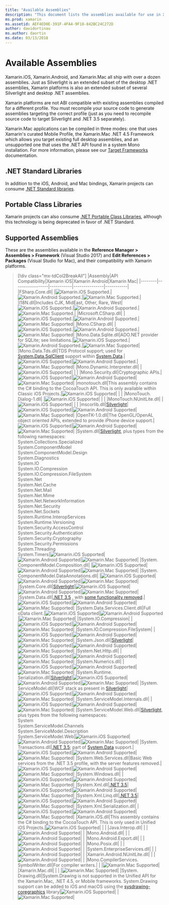 ```yaml
---
title: "Available Assemblies"
description: "This document lists the assemblies available for use in Xamarin.iOS, Xamarin.Android, and Xamarin.Mac. It also links to documentation about .NET Standard libraries and Portable Class Libraries."
ms.prod: xamarin
ms.assetid: AEF4ED0E-391F-4FA4-9F18-842BC24C272D
author: davidortinau
ms.author: daortin
ms.date: 03/13/2018
---
```


# Available Assemblies

Xamarin.iOS, Xamarin.Android, and Xamarin.Mac all ship with over a dozen assemblies. Just as Silverlight is an extended subset of the desktop .NET assemblies, Xamarin platforms is also an extended subset of several Silverlight and desktop .NET assemblies.

Xamarin platforms are not ABI compatible with existing assemblies compiled for a different profile. You must recompile your source code to generate assemblies targeting the correct profile (just as you need to recompile source code to target Silverlight and .NET 3.5 separately).

Xamarin.Mac applications can be compiled in three modes: one that uses Xamarin's curated Mobile Profile, the Xamarin.Mac .NET 4.5 Framework which allows you target existing full desktop assemblies, and an unsupported one that uses the .NET API found in a system Mono installation. For more information, please see our [Target Frameworks](~/mac/platform/target-framework.md) documentation.

## .NET Standard Libraries

In addition to the iOS, Android, and Mac bindings, Xamarin projects can consume [.NET Standard libraries](~/cross-platform/app-fundamentals/net-standard.md).

## Portable Class Libraries

Xamarin projects can also consume [.NET Portable Class Libraries](~/cross-platform/app-fundamentals/pcl.md), although this technology is being deprecated in favor of .NET Standard.

## Supported Assemblies

These are the assemblies available in the **Reference Manager > Assemblies > Framework** (Visual Studio 2017) and **Edit References > Packages** (Visual Studio for Mac), and their compatibility with Xamarin platforms.

> [!div class="mx-tdCol2BreakAll"]
> |Assembly|API Compatibility|Xamarin iOS|Xamarin Android|Xamarin Mac|
> |--------|-----------------|-----------|---------------|-----------|
> |FSharp.Core.dll| |![Xamarin.iOS Supported.](~/media/shared/yes.png "Xamarin.iOS Supported")|![Xamarin.Android Supported.](~/media/shared/yes.png "Xamarin.Android Supported")|![Xamarin.Mac Supported.](~/media/shared/yes.png "Xamarin.Mac Supported")|
> |l18N.dll|Includes CJK, MidEast, Other, Rare, West|![Xamarin.iOS Supported.](~/media/shared/yes.png "Xamarin.iOS Supported")|![Xamarin.Android Supported.](~/media/shared/yes.png "Xamarin.Android Supported")|![Xamarin.Mac Supported.](~/media/shared/yes.png "Xamarin.Mac Supported")|
> |Microsoft.CSharp.dll| |![Xamarin.iOS Supported.](~/media/shared/yes.png "Xamarin.iOS Supported")|![Xamarin.Android Supported.](~/media/shared/yes.png "Xamarin.Android Supported")|![Xamarin.Mac Supported](~/media/shared/yes.png "Xamarin.Mac Supported")|
> |Mono.CSharp.dll| |![Xamarin.iOS Supported.](~/media/shared/yes.png "Xamarin.iOS Supported")|![Xamarin.Android Supported.](~/media/shared/yes.png "Xamarin.Android Supported")|![Xamarin.Mac Supported](~/media/shared/yes.png "Xamarin.Mac Supported")|
> |Mono.Data.Sqlite.dll|ADO.NET provider for SQLite; see limitations.|![Xamarin.iOS Supported.](~/media/shared/yes.png "Xamarin.iOS Supported")|![Xamarin.Android Supported.](~/media/shared/yes.png "Xamarin.Android Supported")|![Xamarin.Mac Supported](~/media/shared/yes.png "Xamarin.Mac Supported")|
> |Mono.Data.Tds.dll|TDS Protocol support; used for [System.Data.SqlClient](xref:System.Data.SqlClient) support within [System.Data](xref:System.Data).|![Xamarin.iOS Supported](~/media/shared/yes.png "Xamarin.iOS Supported")|![Xamarin.Android Supported.](~/media/shared/yes.png "Xamarin.Android Supported")|![Xamarin.Mac Supported](~/media/shared/yes.png "Xamarin.Mac Supported")|
> |Mono.Dynamic.&#8203;Interpreter.dll| |![Xamarin.iOS Supported](~/media/shared/yes.png "Xamarin.iOS Supported")| | |
> |Mono.Security.dll|Cryptographic APIs.|![Xamarin.iOS Supported](~/media/shared/yes.png "Xamarin.iOS Supported")|![Xamarin.Android Supported](~/media/shared/yes.png "Xamarin.Android Supported")|![Xamarin.Mac Supported](~/media/shared/yes.png "Xamarin.Mac Supported")|
> |monotouch.dll|This assembly contains the C# binding to the CocoaTouch API. This is only available within Classic iOS Projects.|![Xamarin.iOS Supported](~/media/shared/yes.png "Xamarin.iOS Supported")| | |
> |MonoTouch.&#8203;Dialog-1.dll| |![Xamarin.iOS Supported](~/media/shared/yes.png "Xamarin.iOS Supported")| | |
> |MonoTouch.&#8203;NUnitLite.dll| |![Xamarin.iOS Supported](~/media/shared/yes.png "Xamarin.iOS Supported")| | |
> |mscorlib.dll|[Silverlight](/previous-versions/windows/silverlight/dotnet-windows-silverlight/cc838194(v=vs.95))|![Xamarin.iOS Supported](~/media/shared/yes.png "Xamarin.iOS Supported")|![Xamarin.Android Supported](~/media/shared/yes.png "Xamarin.Android Supported")|![Xamarin.Mac Supported](~/media/shared/yes.png "Xamarin.Mac Supported")|
> |OpenTK-1.0.dll|The OpenGL/OpenAL object oriented APIs, extended to provide iPhone device support.|![Xamarin.iOS Supported](~/media/shared/yes.png "Xamarin.iOS Supported")|![Xamarin.Android Supported](~/media/shared/yes.png "Xamarin.Android Supported")|![Xamarin.Mac Supported](~/media/shared/yes.png "Xamarin.Mac Supported")|
> |System.dll|[Silverlight](/previous-versions/windows/silverlight/dotnet-windows-silverlight/cc838194(v=vs.95)), plus types from the following namespaces:<br />System.Collections.Specialized<br />System.&#8203;ComponentModel<br />System.ComponentModel.Design<br />System.Diagnostics<br />System.IO<br />System.IO.Compression<br />System.IO.Compression.FileSystem<br />System.Net<br />System.Net.Cache<br />System.Net.Mail<br />System.Net.Mime<br />System.Net.&#8203;NetworkInformation<br />System.Net.Security<br />System.Net.Sockets<br />System.Runtime.&#8203;InteropServices<br />System.Runtime.Versioning<br />System.Security.&#8203;AccessControl<br />System.Security.Authentication<br />System.Security.&#8203;Cryptography<br />System.Security.Permissions<br />System.Threading<br />System.Timers|![Xamarin.iOS Supported](~/media/shared/yes.png "Xamarin.iOS Supported")|![Xamarin.Android Supported](~/media/shared/yes.png "Xamarin.Android Supported")|![Xamarin.Mac Supported](~/media/shared/yes.png "Xamarin.Mac Supported")|
> |System.&#8203;ComponentModel.&#8203;Composition.dll| |![Xamarin.iOS Supported](~/media/shared/yes.png "Xamarin.iOS Supported")|![Xamarin.Android Supported](~/media/shared/yes.png "Xamarin.Android Supported")|![Xamarin.Mac Supported](~/media/shared/yes.png "Xamarin.Mac Supported")|
> |System.&#8203;ComponentModel.&#8203;DataAnnotations.dll| |![Xamarin.iOS Supported](~/media/shared/yes.png "Xamarin.iOS Supported")|![Xamarin.Android Supported](~/media/shared/yes.png "Xamarin.Android Supported")|![Xamarin.Mac Supported](~/media/shared/yes.png "Xamarin.Mac Supported")|
> |System.Core.dll|[Silverlight](/previous-versions/windows/silverlight/dotnet-windows-silverlight/cc838194(v=vs.95))|![Xamarin.iOS Supported](~/media/shared/yes.png "Xamarin.iOS Supported")|![Xamarin.Android Supported](~/media/shared/yes.png "Xamarin.Android Supported")|![Xamarin.Mac Supported](~/media/shared/yes.png "Xamarin.Mac Supported")|
> |System.Data.dll|[.NET 3.5](/previous-versions/ms229335(v=vs.100)) , with [some functionality removed](~/ios/data-cloud/system.data.md).|![Xamarin.iOS Supported](~/media/shared/yes.png "Xamarin.iOS Supported")|![Xamarin.Android Supported](~/media/shared/yes.png "Xamarin.Android Supported")|![Xamarin.Mac Supported](~/media/shared/yes.png "Xamarin.Mac Supported")|
> |System.Data.&#8203;Services.&#8203;Client.dll|Full oData client.|![Xamarin.iOS Supported](~/media/shared/yes.png "Xamarin.iOS Supported")|![Xamarin.Android Supported](~/media/shared/yes.png "Xamarin.Android Supported")|![Xamarin.Mac Supported](~/media/shared/yes.png "Xamarin.Mac Supported")|
> |System.IO.&#8203;Compression| |![Xamarin.iOS Supported](~/media/shared/yes.png "Xamarin.iOS Supported")|![Xamarin.Android Supported](~/media/shared/yes.png "Xamarin.Android Supported")|![Xamarin.Mac Supported](~/media/shared/yes.png "Xamarin.Mac Supported")|
> |System.IO.&#8203;Compression.&#8203;FileSystem| |![Xamarin.iOS Supported](~/media/shared/yes.png "Xamarin.iOS Supported")|![Xamarin.Android Supported](~/media/shared/yes.png "Xamarin.Android Supported")|![Xamarin.Mac Supported](~/media/shared/yes.png "Xamarin.Mac Supported")|
> |System.Json.dll|[Silverlight](/previous-versions/windows/silverlight/dotnet-windows-silverlight/cc838194(v=vs.95))|![Xamarin.iOS Supported](~/media/shared/yes.png "Xamarin.iOS Supported")|![Xamarin.Android Supported](~/media/shared/yes.png "Xamarin.Android Supported")|![Xamarin.Mac Supported](~/media/shared/yes.png "Xamarin.Mac Supported")|
> |System.Net.&#8203;Http.dll| |![Xamarin.iOS Supported](~/media/shared/yes.png "Xamarin.iOS Supported")|![Xamarin.Android Supported](~/media/shared/yes.png "Xamarin.Android Supported")|![Xamarin.Mac Supported](~/media/shared/yes.png "Xamarin.Mac Supported")|
> |System.&#8203;Numerics.dll| |![Xamarin.iOS Supported](~/media/shared/yes.png "Xamarin.iOS Supported")|![Xamarin.Android Supported](~/media/shared/yes.png "Xamarin.Android Supported")|![Xamarin.Mac Supported](~/media/shared/yes.png "Xamarin.Mac Supported")|
> |System.Runtime.&#8203;Serialization.dll|[Silverlight](/previous-versions/windows/silverlight/dotnet-windows-silverlight/cc838194(v=vs.95))|![Xamarin.iOS Supported](~/media/shared/yes.png "Xamarin.iOS Supported")|![Xamarin.Android Supported](~/media/shared/yes.png "Xamarin.Android Supported")|![Xamarin.Mac Supported](~/media/shared/yes.png "Xamarin.Mac Supported")|
> |System.&#8203;ServiceModel.dll|WCF stack as present in [Silverlight](/previous-versions/windows/silverlight/dotnet-windows-silverlight/cc838194(v=vs.95))|![Xamarin.iOS Supported](~/media/shared/yes.png "Xamarin.iOS Supported")|![Xamarin.Android Supported](~/media/shared/yes.png "Xamarin.Android Supported")|![Xamarin.Mac Supported](~/media/shared/yes.png "Xamarin.Mac Supported")|
> |System.&#8203;ServiceModel.&#8203;Internals.dll| |![Xamarin.iOS Supported](~/media/shared/yes.png "Xamarin.iOS Supported")|![Xamarin.Android Supported](~/media/shared/yes.png "Xamarin.Android Supported")|![Xamarin.Mac Supported](~/media/shared/yes.png "Xamarin.Mac Supported")|
> |System.&#8203;ServiceModel.&#8203;Web.dll|[Silverlight](/previous-versions/windows/silverlight/dotnet-windows-silverlight/cc838194(v=vs.95)), plus types from the following namespaces: <br />System<br />System.ServiceModel.Channels<br />System.ServiceModel.Description<br />System.ServiceModel.Web|![Xamarin.iOS Supported](~/media/shared/yes.png "Xamarin.iOS Supported")|![Xamarin.Android Supported](~/media/shared/yes.png "Xamarin.Android Supported")|![Xamarin.Mac Supported](~/media/shared/yes.png "Xamarin.Mac Supported")|
> |System.&#8203;Transactions.dll|[.NET 3.5](/previous-versions/ms229335(v=vs.100)); part of [System.Data](~/ios/data-cloud/system.data.md) support.|![Xamarin.iOS Supported](~/media/shared/yes.png "Xamarin.iOS Supported")|![Xamarin.Android Supported](~/media/shared/yes.png "Xamarin.Android Supported")|![Xamarin.Mac Supported](~/media/shared/yes.png "Xamarin.Mac Supported")|
> |System.Web.&#8203;Services.dll|Basic Web services from the .NET 3.5 profile, with the server features removed.|![Xamarin.iOS Supported](~/media/shared/yes.png "Xamarin.iOS Supported")|![Xamarin.Android Supported](~/media/shared/yes.png "Xamarin.Android Supported")|![Xamarin.Mac Supported](~/media/shared/yes.png "Xamarin.Mac Supported")|
> |System.&#8203;Windows.dll| |![Xamarin.iOS Supported](~/media/shared/yes.png "Xamarin.iOS Supported")|![Xamarin.Android Supported](~/media/shared/yes.png "Xamarin.Android Supported")|![Xamarin.Mac Supported](~/media/shared/yes.png "Xamarin.Mac Supported")|
> |System.&#8203;Xml.dll|[.NET 3.5](/previous-versions/ms229335(v=vs.100))|![Xamarin.iOS Supported](~/media/shared/yes.png "Xamarin.iOS Supported")|![Xamarin.Android Supported](~/media/shared/yes.png "Xamarin.Android Supported")|![Xamarin.Mac Supported](~/media/shared/yes.png "Xamarin.Mac Supported")|
> |System.Xml.&#8203;Linq.dll|[.NET 3.5](/previous-versions/ms229335(v=vs.100))|![Xamarin.iOS Supported](~/media/shared/yes.png "Xamarin.iOS Supported")|![Xamarin.Android Supported](~/media/shared/yes.png "Xamarin.Android Supported")|![Xamarin.Mac Supported](~/media/shared/yes.png "Xamarin.Mac Supported")|
> |System.Xml.Serialization.dll| |![Xamarin.iOS Supported](~/media/shared/yes.png "Xamarin.iOS Supported")|![Xamarin.Android Supported](~/media/shared/yes.png "Xamarin.Android Supported")|![Xamarin.Mac Supported](~/media/shared/yes.png "Xamarin.Mac Supported")|
> |Xamarin.iOS.dll|This assembly contains the C# binding to the CocoaTouch API. This is only used in Unified iOS Projects.|![Xamarin.iOS Supported](~/media/shared/yes.png "Xamarin.iOS Supported")| | |
> |Java.Interop.dll| | |![Xamarin.Android Supported](~/media/shared/yes.png "Xamarin.Android Supported")| |
> |Mono.Android.dll| | |![Xamarin.Android Supported](~/media/shared/yes.png "Xamarin.Android Supported")| |
> |Mono.Android.&#8203;Export.dll| | |![Xamarin.Android Supported](~/media/shared/yes.png "Xamarin.Android Supported")| |
> |Mono.Posix.dll| | |![Xamarin.Android Supported](~/media/shared/yes.png "Xamarin.Android Supported")| |
> |System.&#8203;EnterpriseServices.dll| | |![Xamarin.Android Supported](~/media/shared/yes.png "Xamarin.Android Supported")| |
> |Xamarin.Android.&#8203;NUnitLite.dll| | |![Xamarin.Android Supported](~/media/shared/yes.png "Xamarin.Android Supported")| |
> |Mono.CompilerServices.&#8203;SymbolWriter.dll|For compiler writers.| | |![Xamarin.Mac Supported](~/media/shared/yes.png "Xamarin.Mac Supported")|
> |Xamarin.Mac.dll| | | |![Xamarin.Mac Supported](~/media/shared/yes.png "Xamarin.Mac Supported")|
> |System.&#8203;Drawing.dll|System.Drawing is not supported in the Unified API for the Xamarin.Mac, .NET 4.5, or Mobile frameworks. System.Drawing support can be added to iOS and macOS using the [sysdrawing-coregraphics](https://github.com/mono/sysdrawing-coregraphics) library|![Xamarin.iOS Supported](~/media/shared/yes.png "Xamarin.iOS Supported")| |![Xamarin.Mac Supported](~/media/shared/yes.png "Xamarin.Mac Supported")|